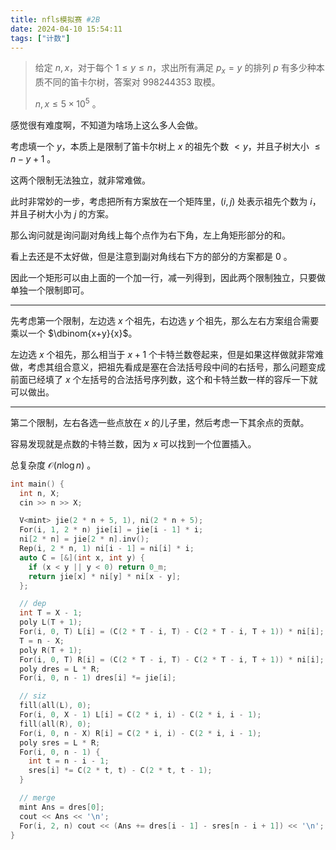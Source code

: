 ```yaml
---
title: nfls模拟赛 #2B
date: 2024-04-10 15:54:11
tags: ["计数"]
---
```


> 给定 $n,x$，对于每个 $1\le y\le n$，求出所有满足 $p_x=y$ 的排列 $p$ 有多少种本质不同的笛卡尔树，答案对 $998244353$ 取模。
>
> $n,x\le 5\times 10^5$ 。

<!--more-->

感觉很有难度啊，不知道为啥场上这么多人会做。

考虑填一个 $y$，本质上是限制了笛卡尔树上 $x$ 的祖先个数 $<y$，并且子树大小 $\le n-y+1$ 。

这两个限制无法独立，就非常难做。

此时非常妙的一步，考虑把所有方案放在一个矩阵里，$(i,j)$ 处表示祖先个数为 $i$，并且子树大小为 $j$ 的方案。

那么询问就是询问副对角线上每个点作为右下角，左上角矩形部分的和。

看上去还是不太好做，但是注意到副对角线右下方的部分的方案都是 $0$ 。

因此一个矩形可以由上面的一个加一行，减一列得到，因此两个限制独立，只要做单独一个限制即可。

---

先考虑第一个限制，左边选 $x$ 个祖先，右边选 $y$ 个祖先，那么左右方案组合需要乘以一个 $\dbinom{x+y}{x}$。

左边选 $x$ 个祖先，那么相当于 $x+1$ 个卡特兰数卷起来，但是如果这样做就非常难做，考虑其组合意义，把祖先看成是塞在合法括号段中间的右括号，那么问题变成前面已经填了 $x$ 个左括号的合法括号序列数，这个和卡特兰数一样的容斥一下就可以做出。

---

第二个限制，左右各选一些点放在 $x$ 的儿子里，然后考虑一下其余点的贡献。

容易发现就是点数的卡特兰数，因为 $x$ 可以找到一个位置插入。

总复杂度 $\mathcal O(n\log n)$ 。

```cpp
int main() {
  int n, X;
  cin >> n >> X;

  V<mint> jie(2 * n + 5, 1), ni(2 * n + 5);
  For(i, 1, 2 * n) jie[i] = jie[i - 1] * i;
  ni[2 * n] = jie[2 * n].inv();
  Rep(i, 2 * n, 1) ni[i - 1] = ni[i] * i;
  auto C = [&](int x, int y) {
    if (x < y || y < 0) return 0_m;
    return jie[x] * ni[y] * ni[x - y];
  };

  // dep
  int T = X - 1;
  poly L(T + 1);
  For(i, 0, T) L[i] = (C(2 * T - i, T) - C(2 * T - i, T + 1)) * ni[i];
  T = n - X;
  poly R(T + 1);
  For(i, 0, T) R[i] = (C(2 * T - i, T) - C(2 * T - i, T + 1)) * ni[i];
  poly dres = L * R;
  For(i, 0, n - 1) dres[i] *= jie[i];

  // siz
  fill(all(L), 0);
  For(i, 0, X - 1) L[i] = C(2 * i, i) - C(2 * i, i - 1);
  fill(all(R), 0);
  For(i, 0, n - X) R[i] = C(2 * i, i) - C(2 * i, i - 1);
  poly sres = L * R;
  For(i, 0, n - 1) {
    int t = n - i - 1;
    sres[i] *= C(2 * t, t) - C(2 * t, t - 1);
  }

  // merge
  mint Ans = dres[0];
  cout << Ans << '\n';
  For(i, 2, n) cout << (Ans += dres[i - 1] - sres[n - i + 1]) << '\n';
}
```

